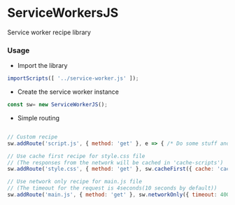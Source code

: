 # ServiceWorkersJS

Service worker recipe library


### Usage

* Import the library
```javascript
importScripts([ '../service-worker.js' ]);
```

* Create the service worker instance
```javascript
const sw= new ServiceWorkerJS();
```

* Simple routing

```javascript

// Custom recipe
sw.addRoute('script.js', { method: 'get' }, e => { /* Do some stuff and return a promise */ });

// Use cache first recipe for style.css file
// (The responses from the network will be cached in 'cache-scripts')
sw.addRoute('style.css', { method: 'get' }, sw.cacheFirst({ cache: 'cache-styles' }));

// Use network only recipe for main.js file
// (The timeout for the request is 4seconds(10 seconds by default))
sw.addRoute('main.js', { method: 'get' }, sw.networkOnly({ timeout: 4000 }));

```